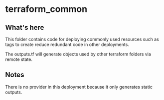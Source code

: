 # terraform_common

## What's here
This folder contains code for deploying commonly used resources such as tags to create reduce redundant code in other deployments.

The outputs.tf will generate objects used by other terraform folders via remote state.

## Notes
There is no provider in this deployment because it only generates static outputs.
